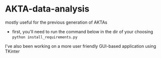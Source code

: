 # AKTA-data-analysis
mostly useful for the previous generation of AKTAs

- first, you'll need to run the command below in the dir of your choosing
`python install_requirements.py`

I've also been working on a more user friendly GUI-based application using TKinter

